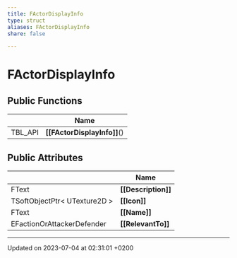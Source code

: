 ```yaml
---
title: FActorDisplayInfo
type: struct
aliases: FActorDisplayInfo
share: false

---
```


# FActorDisplayInfo





## Public Functions

|                | Name           |
| -------------- | -------------- |
| TBL_API | **[[FActorDisplayInfo]]**() |

## Public Attributes

|                | Name           |
| -------------- | -------------- |
| FText | **[[Description]]**  |
| TSoftObjectPtr< UTexture2D > | **[[Icon]]**  |
| FText | **[[Name]]**  |
| EFactionOrAttackerDefender | **[[RelevantTo]]**  |

-------------------------------

Updated on 2023-07-04 at 02:31:01 +0200